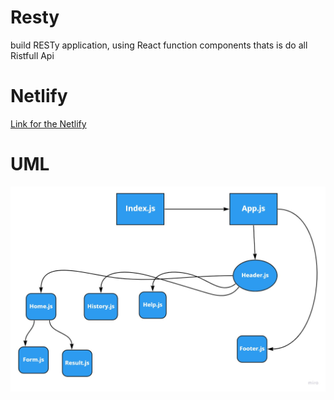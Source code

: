 # Resty 
 build  RESTy application, using  React function components thats is do all Ristfull Api

 # Netlify
 [Link for the Netlify](https://6287f7ce7eb6522ebb71894e--vermillion-biscuit-c70916.netlify.app/)

 # UML 

![alt text](uml.jpg)